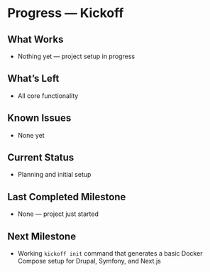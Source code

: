 # Progress — Kickoff

## What Works
- Nothing yet — project setup in progress

## What’s Left
- All core functionality

## Known Issues
- None yet

## Current Status
- Planning and initial setup

## Last Completed Milestone
- None — project just started

## Next Milestone
- Working `kickoff init` command that generates a basic Docker Compose setup
  for Drupal, Symfony, and Next.js
